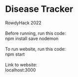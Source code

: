 # Disease Tracker
 RowdyHack 2022<br/><br/>
 Before running, run this code:<br/>
 npm install save nodemon<br/><br/>
 To run website, run this code:<br/>
 npm start<br/><br/>
 Link to website:<br/>
 localhost:3000
